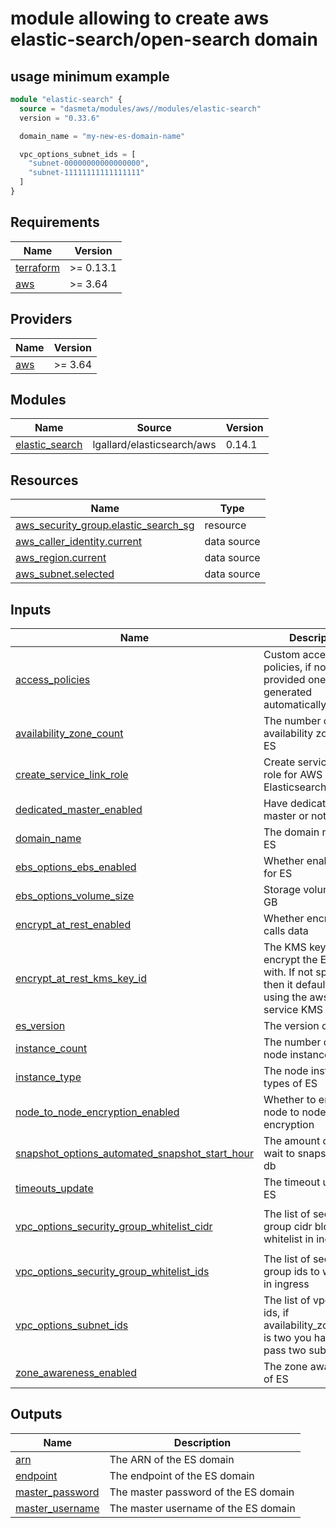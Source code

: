 # module allowing to create aws elastic-search/open-search domain

## usage minimum example

```terraform
module "elastic-search" {
  source = "dasmeta/modules/aws//modules/elastic-search"
  version = "0.33.6"

  domain_name = "my-new-es-domain-name"

  vpc_options_subnet_ids = [
    "subnet-00000000000000000",
    "subnet-11111111111111111"
  ]
}
```

<!-- BEGINNING OF PRE-COMMIT-TERRAFORM DOCS HOOK -->
## Requirements

| Name | Version |
|------|---------|
| <a name="requirement_terraform"></a> [terraform](#requirement\_terraform) | >= 0.13.1 |
| <a name="requirement_aws"></a> [aws](#requirement\_aws) | >= 3.64 |

## Providers

| Name | Version |
|------|---------|
| <a name="provider_aws"></a> [aws](#provider\_aws) | >= 3.64 |

## Modules

| Name | Source | Version |
|------|--------|---------|
| <a name="module_elastic_search"></a> [elastic\_search](#module\_elastic\_search) | lgallard/elasticsearch/aws | 0.14.1 |

## Resources

| Name | Type |
|------|------|
| [aws_security_group.elastic_search_sg](https://registry.terraform.io/providers/hashicorp/aws/latest/docs/resources/security_group) | resource |
| [aws_caller_identity.current](https://registry.terraform.io/providers/hashicorp/aws/latest/docs/data-sources/caller_identity) | data source |
| [aws_region.current](https://registry.terraform.io/providers/hashicorp/aws/latest/docs/data-sources/region) | data source |
| [aws_subnet.selected](https://registry.terraform.io/providers/hashicorp/aws/latest/docs/data-sources/subnet) | data source |

## Inputs

| Name | Description | Type | Default | Required |
|------|-------------|------|---------|:--------:|
| <a name="input_access_policies"></a> [access\_policies](#input\_access\_policies) | Custom access policies, if not provided one being generated automatically | `string` | `""` | no |
| <a name="input_availability_zone_count"></a> [availability\_zone\_count](#input\_availability\_zone\_count) | The number of availability zones of ES | `number` | `2` | no |
| <a name="input_create_service_link_role"></a> [create\_service\_link\_role](#input\_create\_service\_link\_role) | Create service link role for AWS Elasticsearch Service | `bool` | `true` | no |
| <a name="input_dedicated_master_enabled"></a> [dedicated\_master\_enabled](#input\_dedicated\_master\_enabled) | Have dedicated master or not for ES | `bool` | `false` | no |
| <a name="input_domain_name"></a> [domain\_name](#input\_domain\_name) | The domain name of ES | `string` | n/a | yes |
| <a name="input_ebs_options_ebs_enabled"></a> [ebs\_options\_ebs\_enabled](#input\_ebs\_options\_ebs\_enabled) | Whether enable EBS for ES | `bool` | `true` | no |
| <a name="input_ebs_options_volume_size"></a> [ebs\_options\_volume\_size](#input\_ebs\_options\_volume\_size) | Storage volume size in GB | `number` | `10` | no |
| <a name="input_encrypt_at_rest_enabled"></a> [encrypt\_at\_rest\_enabled](#input\_encrypt\_at\_rest\_enabled) | Whether encrypt rest calls data | `bool` | `false` | no |
| <a name="input_encrypt_at_rest_kms_key_id"></a> [encrypt\_at\_rest\_kms\_key\_id](#input\_encrypt\_at\_rest\_kms\_key\_id) | The KMS key id to encrypt the ES domain with. If not specified then it defaults to using the aws/es service KMS key | `string` | `"alias/aws/es"` | no |
| <a name="input_es_version"></a> [es\_version](#input\_es\_version) | The version of ES | `string` | `"7.1"` | no |
| <a name="input_instance_count"></a> [instance\_count](#input\_instance\_count) | The number of ES node instances | `number` | `2` | no |
| <a name="input_instance_type"></a> [instance\_type](#input\_instance\_type) | The node instance types of ES | `string` | `"t3.small.elasticsearch"` | no |
| <a name="input_node_to_node_encryption_enabled"></a> [node\_to\_node\_encryption\_enabled](#input\_node\_to\_node\_encryption\_enabled) | Whether to enable node to node encryption | `bool` | `true` | no |
| <a name="input_snapshot_options_automated_snapshot_start_hour"></a> [snapshot\_options\_automated\_snapshot\_start\_hour](#input\_snapshot\_options\_automated\_snapshot\_start\_hour) | The amount of ours to wait to snapshot of ES db | `number` | `0` | no |
| <a name="input_timeouts_update"></a> [timeouts\_update](#input\_timeouts\_update) | The timeout update of ES | `string` | `null` | no |
| <a name="input_vpc_options_security_group_whitelist_cidr"></a> [vpc\_options\_security\_group\_whitelist\_cidr](#input\_vpc\_options\_security\_group\_whitelist\_cidr) | The list of security group cidr blocks to whitelist in ingress | `list(string)` | <pre>[<br>  "0.0.0.0/0"<br>]</pre> | no |
| <a name="input_vpc_options_security_group_whitelist_ids"></a> [vpc\_options\_security\_group\_whitelist\_ids](#input\_vpc\_options\_security\_group\_whitelist\_ids) | The list of security group ids to whitelist in ingress | `list(string)` | `[]` | no |
| <a name="input_vpc_options_subnet_ids"></a> [vpc\_options\_subnet\_ids](#input\_vpc\_options\_subnet\_ids) | The list of vpc subnet ids, if availability\_zone\_count is two you have to pass two subnet ids | `list(string)` | n/a | yes |
| <a name="input_zone_awareness_enabled"></a> [zone\_awareness\_enabled](#input\_zone\_awareness\_enabled) | The zone awareness of ES | `bool` | `true` | no |

## Outputs

| Name | Description |
|------|-------------|
| <a name="output_arn"></a> [arn](#output\_arn) | The ARN of the ES domain |
| <a name="output_endpoint"></a> [endpoint](#output\_endpoint) | The endpoint of the ES domain |
| <a name="output_master_password"></a> [master\_password](#output\_master\_password) | The master password of the ES domain |
| <a name="output_master_username"></a> [master\_username](#output\_master\_username) | The master username of the ES domain |
<!-- END OF PRE-COMMIT-TERRAFORM DOCS HOOK -->
